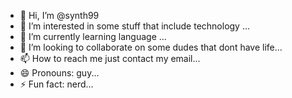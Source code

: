 - 👋 Hi, I’m @synth99
- 👀 I’m interested in some stuff that include technology  ...
- 🌱 I’m currently learning language ...
- 💞️ I’m looking to collaborate on some dudes that dont have life...
- 📫 How to reach me just contact my email...
- 😄 Pronouns: guy...
- ⚡ Fun fact: nerd...

<!---
synth99/synth99 is a ✨ special ✨ repository because its `README.md` (this file) appears on your GitHub profile.
You can click the Preview link to take a look at your changes.
--->
